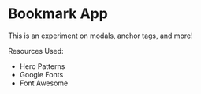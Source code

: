 # Bookmark App
This is an experiment on modals, anchor tags, and more!

Resources Used:
- Hero Patterns
- Google Fonts
- Font Awesome
